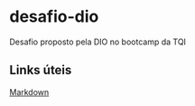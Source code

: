 # desafio-dio
Desafio proposto pela DIO no bootcamp da TQI

## Links úteis 

[Markdown](https://www.markdownguide.org/basic-syntax/)
